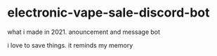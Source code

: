 # electronic-vape-sale-discord-bot
what i made in 2021. anouncement and message bot

i love to save things. it reminds my memory
